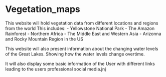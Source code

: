 # Vegetation_maps
This website will hold vegetation data from different locations and regions from the world
    This includes:
        - Yellowstone National Park
        - The Amazon Rainforest 
        - Northern Africa
        - The Middle East and Western Asia
        - Arizonna and Rocky Mountain Region in the US

This website will also present information about the changing water levels of the Great Lakes.
    Showing how the water levels change overtime.

It will also display some basic information of the User with different links leading to the users professional social media.jnj